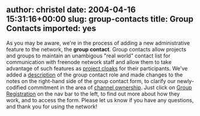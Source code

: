 author: christel
date: 2004-04-16 15:31:16+00:00
slug: group-contacts
title: Group Contacts
imported: yes
---
As you may be aware, we're in the process of adding a new administrative feature to the network, the **group contact**.  Group contacts allow projects and groups to maintain an unambigous "real world" contact list for communication with  freenode network staff and allow them to take advantage of such features as  [project cloaks](http://freenode.net/faq.shtml#projectcloak)  for their participants.  We've added a  [description](http://freenode.net/group_registration.shtml)  of the group contact role and made changes to the notes on the right-hand side of the group contact form, to clarify our newly-codified commitment in the area of  [channel ownership](http://freenode.net/policy.shtml#channelownership).  Just click on  [Group Registration](http://freenode.net/group_registration.shtml)  on the nav bar to the left, to find out more about how they work, and to  access the form.  Please let us know if you have any questions, and thank you for using the network!
